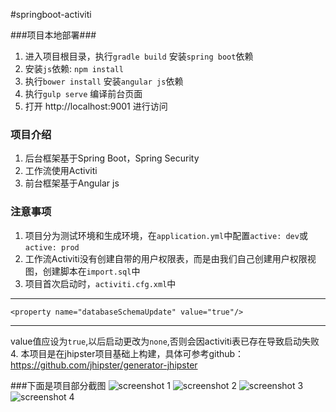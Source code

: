 #springboot-activiti

###项目本地部署###
1. 进入项目根目录，执行`gradle build` 安装`spring boot`依赖
2. 安装`js`依赖: `npm install`
3. 执行`bower install` 安装`angular js`依赖
4. 执行`gulp serve` 编译前台页面
5. 打开 http://localhost:9001 进行访问

### 项目介绍
1. 后台框架基于Spring Boot，Spring Security
2. 工作流使用Activiti
3. 前台框架基于Angular js

### 注意事项
1. 项目分为测试环境和生成环境，在`application.yml`中配置`active: dev`或`active: prod`
2. 工作流Activiti没有创建自带的用户权限表，而是由我们自己创建用户权限视图，创建脚本在`import.sql`中
3. 项目首次启动时，`activiti.cfg.xml`中
***
    <property name="databaseSchemaUpdate" value="true"/>
***
value值应设为`true`,以后启动更改为`none`,否则会因activiti表已存在导致启动失败
4. 本项目是在jhipster项目基础上构建，具体可参考github：https://github.com/jhipster/generator-jhipster

###下面是项目部分截图
![screenshot 1](http://git.oschina.net/wyy396731037/springboot-activiti/raw/master/1.png "在线编辑流程图")
![screenshot 2](http://git.oschina.net/wyy396731037/springboot-activiti/raw/master/2.png "流程模板管理")
![screenshot 3](http://git.oschina.net/wyy396731037/springboot-activiti/raw/master/3.png "流程跟踪")
![screenshot 4](http://git.oschina.net/wyy396731037/springboot-activiti/raw/master/4.png "代办任务管理")
